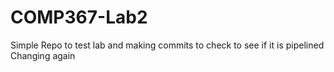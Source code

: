 # COMP367-Lab2
Simple Repo to test lab and making commits to check to see if it is pipelined
Changing again
